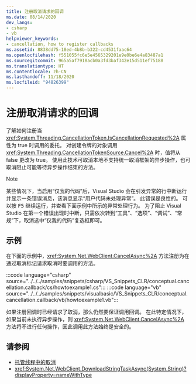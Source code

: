 ```yaml
---
title: 注册取消请求的回调
ms.date: 08/14/2020
dev_langs:
- csharp
- vb
helpviewer_keywords:
- cancellation, how to register callbacks
ms.assetid: 8838dd75-18ed-4b8b-b322-cd4531faac64
ms.openlocfilehash: f551055fc6e5e4565329201e9e0be6e4a83487a1
ms.sourcegitcommit: 965a5af7918acb0a3fd3baf342e15d511ef75188
ms.translationtype: HT
ms.contentlocale: zh-CN
ms.lasthandoff: 11/18/2020
ms.locfileid: "94826399"
---
```

# <a name="register-callbacks-for-cancellation-requests"></a>注册取消请求的回调

了解如何注册当 <xref:System.Threading.CancellationToken.IsCancellationRequested%2A> 属性为 true 时调用的委托。 对创建令牌的对象调用 <xref:System.Threading.CancellationTokenSource.Cancel%2A> 时，值将从 false 更改为 true。 使用此技术可取消本地不支持统一取消框架的异步操作，也可取消阻止可能等待异步操作结束的方法。

> [!NOTE]
> 某些情况下，当启用“仅我的代码”后，Visual Studio 会在引发异常的行中断运行并显示一条错误消息，该消息显示“用户代码未处理异常”。 此错误是良性的。 可以按 <kbd>F5</kbd> 继续运行，并查看下面示例中所示的异常处理行为。 为了阻止 Visual Studio 在第一个错误出现时中断，只需依次转到“工具”、“选项”、“调试”、“常规”下，取消选中“仅我的代码”复选框即可。

## <a name="example"></a>示例

在下面的示例中，<xref:System.Net.WebClient.CancelAsync%2A> 方法注册为在通过取消标记请求取消时要调用的方法。

:::code language="csharp" source="../../../samples/snippets/csharp/VS_Snippets_CLR/conceptual.cancellation.callback/cs/howtoexample1.cs":::
:::code language="vb" source="../../../samples/snippets/visualbasic/VS_Snippets_CLR/conceptual.cancellation.callback/vb/howtoexample1.vb":::

如果注册回调时已经请求了取消，那么仍然要保证调用回调。 在此特定情况下，如果当前未执行异步操作，则 <xref:System.Net.WebClient.CancelAsync%2A> 方法将不进行任何操作，因此调用此方法始终是安全的。

## <a name="see-also"></a>请参阅

- [托管线程中的取消](cancellation-in-managed-threads.md)
- <xref:System.Net.WebClient.DownloadStringTaskAsync(System.String)?displayProperty=nameWithType>

